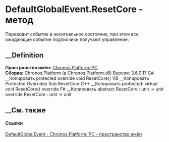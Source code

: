 # DefaultGlobalEvent.ResetCore - метод
Переводит событие в несигнальное состояние, при этом все ожидающие событие
подписчики получают управление.
## __Definition
 **Пространство имён:** [Chronos.Platform.IPC](N_Chronos_Platform_IPC.htm)  
 **Сборка:** Chronos.Platform (в Chronos.Platform.dll) Версия: 3.6.0.17
C# __Копировать
     protected override void ResetCore()
VB __Копировать
     Protected Overrides Sub ResetCore
C++ __Копировать
     protected:
    virtual void ResetCore() override
F# __Копировать
     abstract ResetCore : unit -> unit 
    override ResetCore : unit -> unit 
## __См. также
#### Ссылки
[DefaultGlobalEvent - ](T_Chronos_Platform_IPC_DefaultGlobalEvent.htm)
[Chronos.Platform.IPC - пространство имён](N_Chronos_Platform_IPC.htm)
